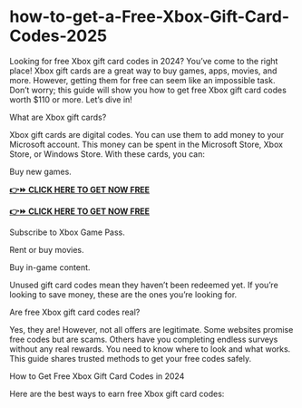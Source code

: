 # how-to-get-a-Free-Xbox-Gift-Card-Codes-2025
Looking for free Xbox gift card codes in 2024? You’ve come to the right place! Xbox gift cards are a great way to buy games, apps, movies, and more. However, getting them for free can seem like an impossible task. Don’t worry; this guide will show you how to get free Xbox gift card codes worth $110 or more. Let’s dive in!

What are Xbox gift cards?

Xbox gift cards are digital codes. You can use them to add money to your Microsoft account. This money can be spent in the Microsoft Store, Xbox Store, or Windows Store. With these cards, you can:

Buy new games.

**[👉⏩ CLICK HERE TO GET NOW FREE](https://firstgiftzone.com/free-xbox-gift-card-codes-2025)**

**[👉⏩ CLICK HERE TO GET NOW FREE](https://firstgiftzone.com/free-xbox-gift-card-codes-2025)**

Subscribe to Xbox Game Pass.

Rent or buy movies.

Buy in-game content.

Unused gift card codes mean they haven’t been redeemed yet. If you’re looking to save money, these are the ones you’re looking for.

Are free Xbox gift card codes real?

Yes, they are! However, not all offers are legitimate. Some websites promise free codes but are scams. Others have you completing endless surveys without any real rewards. You need to know where to look and what works. This guide shares trusted methods to get your free codes safely.

How to Get Free Xbox Gift Card Codes in 2024

Here are the best ways to earn free Xbox gift card codes:
